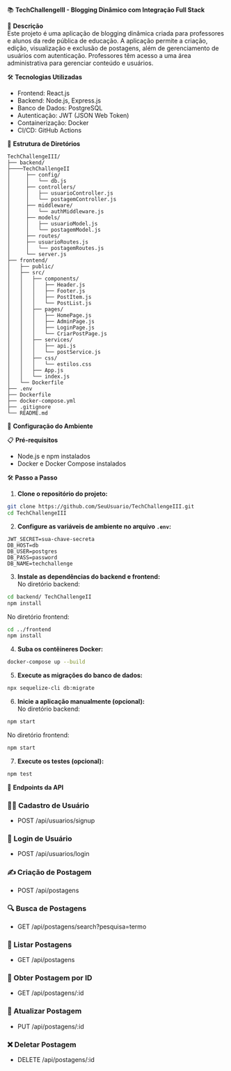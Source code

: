 📚 **TechChallengeIII - Blogging Dinâmico com Integração Full Stack**

📝 **Descrição**  
Este projeto é uma aplicação de blogging dinâmica criada para professores e alunos da rede pública de educação. A aplicação permite a criação, edição, visualização e exclusão de postagens, além de gerenciamento de usuários com autenticação. Professores têm acesso a uma área administrativa para gerenciar conteúdo e usuários.

🛠️ **Tecnologias Utilizadas**  
- Frontend: React.js  
- Backend: Node.js, Express.js  
- Banco de Dados: PostgreSQL  
- Autenticação: JWT (JSON Web Token)  
- Containerização: Docker  
- CI/CD: GitHub Actions  

📂 **Estrutura de Diretórios**  
```
TechChallengeIII/
├── backend/
├────TechChallengeII
│     ├── config/
│     │   └── db.js
│     ├── controllers/
│     │   ├── usuarioController.js
│     │   └── postagemController.js
│     ├── middleware/
│     │   └── authMiddleware.js
│     ├── models/
│     │   ├── usuarioModel.js
│     │   └── postagemModel.js
│     ├── routes/
│     ├── usuarioRoutes.js
│     │   └── postagemRoutes.js
│     └── server.js
├── frontend/
│   ├── public/
│   ├── src/
│   │   ├── components/
│   │   │   ├── Header.js
│   │   │   ├── Footer.js
│   │   │   ├── PostItem.js
│   │   │   └── PostList.js
│   │   ├── pages/
│   │   │   ├── HomePage.js
│   │   │   ├── AdminPage.js
│   │   │   ├── LoginPage.js
│   │   │   └── CriarPostPage.js
│   │   ├── services/
│   │   │   ├── api.js
│   │   │   └── postService.js
│   │   ├── css/
│   │   │   └── estilos.css
│   │   ├── App.js
│   │   └── index.js
│   └── Dockerfile
├── .env
├── Dockerfile
├── docker-compose.yml
├── .gitignore
└── README.md
```

🚀 **Configuração do Ambiente**

📋 **Pré-requisitos**  
- Node.js e npm instalados  
- Docker e Docker Compose instalados  

🛠️ **Passo a Passo**  

1. **Clone o repositório do projeto:**
```bash
git clone https://github.com/SeuUsuario/TechChallengeIII.git
cd TechChallengeIII
```

2. **Configure as variáveis de ambiente no arquivo `.env`:**
```plaintext
JWT_SECRET=sua-chave-secreta
DB_HOST=db
DB_USER=postgres
DB_PASS=password
DB_NAME=techchallenge
```

3. **Instale as dependências do backend e frontend:**  
No diretório backend:
```bash
cd backend/ TechChallengeII
npm install
```
No diretório frontend:
```bash
cd ../frontend
npm install
```

4. **Suba os contêineres Docker:**
```bash
docker-compose up --build
```

5. **Execute as migrações do banco de dados:**
```bash
npx sequelize-cli db:migrate
```

6. **Inicie a aplicação manualmente (opcional):**  
No diretório backend:
```bash
npm start
```
No diretório frontend:
```bash
npm start
```

7. **Execute os testes (opcional):**
```bash
npm test
```

🔗 **Endpoints da API**

### 🧑‍🏫 Cadastro de Usuário  
- POST /api/usuarios/signup  

### 🔑 Login de Usuário  
- POST /api/usuarios/login  

### ✍️ Criação de Postagem  
- POST /api/postagens  

### 🔍 Busca de Postagens  
- GET /api/postagens/search?pesquisa=termo  

### 📰 Listar Postagens  
- GET /api/postagens  

### 📖 Obter Postagem por ID  
- GET /api/postagens/:id  

### 📝 Atualizar Postagem  
- PUT /api/postagens/:id  

### ❌ Deletar Postagem  
- DELETE /api/postagens/:id  
